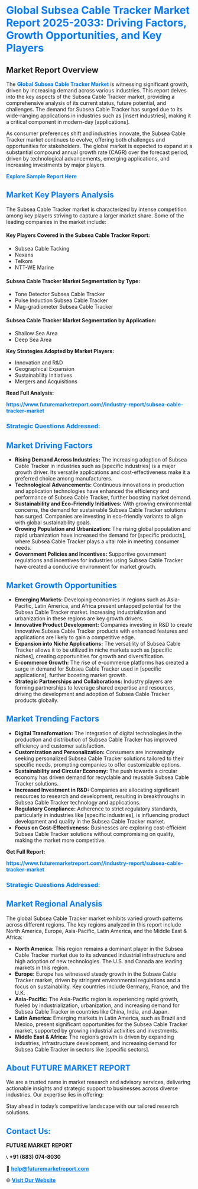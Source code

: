 <h1 style="color: #007BFF;">Global Subsea Cable Tracker Market Report 2025-2033: Driving Factors, Growth Opportunities, and Key Players</h1>

<section id="overview">
<h2>Market Report Overview</h2>
<p>The <a href="https://www.futuremarketreport.com//industry-report/subsea-cable-tracker-market" style="color: #007BFF; text-decoration: none;"><strong>Global Subsea Cable Tracker Market</strong></a> is witnessing significant growth, driven by increasing demand across various industries. This report delves into the key aspects of the Subsea Cable Tracker market, providing a comprehensive analysis of its current status, future potential, and challenges. The demand for Subsea Cable Tracker has surged due to its wide-ranging applications in industries such as [insert industries], making it a critical component in modern-day [applications].</p>
<p>As consumer preferences shift and industries innovate, the Subsea Cable Tracker market continues to evolve, offering both challenges and opportunities for stakeholders. The global market is expected to expand at a substantial compound annual growth rate (CAGR) over the forecast period, driven by technological advancements, emerging applications, and increasing investments by major players.</p>
</section>

<section id="overview">
<p><a href="https://www.futuremarketreport.com//request-sample/reportId=82261" style="color: #007BFF; text-decoration: none;"><strong>Explore Sample Report Here</strong></a></p>
</section>

<section id="key-players">
<h2 style="color: #007BFF;">Market Key Players Analysis</h2>
<p>The Subsea Cable Tracker market is characterized by intense competition among key players striving to capture a larger market share. Some of the leading companies in the market include:</p>
<h4>Key Players Covered in the Subsea Cable Tracker Report:</h4>
<ul><li>Subsea Cable Tacking</li><li>Nexans</li><li>Telkom</li><li>NTT-WE Marine</li></ul>
<h4>Subsea Cable Tracker Market Segmentation by Type:</h4>
<ul><li>Tone Detector Subsea Cable Tracker</li><li>Pulse Induction Subsea Cable Tracker</li><li>Mag-gradiometer Subsea Cable Tracker</li></ul>

<h4>Subsea Cable Tracker Market Segmentation by Application:</h4>
<ul><li>Shallow Sea Area</li><li>Deep Sea Area</li></ul>
<p><strong>Key Strategies Adopted by Market Players:</strong></p>
<ul>
<li>Innovation and R&D</li>
<li>Geographical Expansion</li>
<li>Sustainability Initiatives</li>
<li>Mergers and Acquisitions</li>
</ul>
</section>

<section>
<p><strong>Read Full Analysis: </strong></p><a href="https://www.futuremarketreport.com//industry-report/subsea-cable-tracker-market" style="color: #007BFF; text-decoration: none;"><strong>https://www.futuremarketreport.com//industry-report/subsea-cable-tracker-market</strong></a>
<h3 style="color: #007BFF;">Strategic Questions Addressed:</h3>
</section>

<section id="driving-factors">
<h2 style="color: #007BFF;">Market Driving Factors</h2>
<ul>
<li><strong>Rising Demand Across Industries:</strong> The increasing adoption of Subsea Cable Tracker in industries such as [specific industries] is a major growth driver. Its versatile applications and cost-effectiveness make it a preferred choice among manufacturers.</li>
<li><strong>Technological Advancements:</strong> Continuous innovations in production and application technologies have enhanced the efficiency and performance of Subsea Cable Tracker, further boosting market demand.</li>
<li><strong>Sustainability and Eco-Friendly Initiatives:</strong> With growing environmental concerns, the demand for sustainable Subsea Cable Tracker solutions has surged. Companies are investing in eco-friendly variants to align with global sustainability goals.</li>
<li><strong>Growing Population and Urbanization:</strong> The rising global population and rapid urbanization have increased the demand for [specific products], where Subsea Cable Tracker plays a vital role in meeting consumer needs.</li>
<li><strong>Government Policies and Incentives:</strong> Supportive government regulations and incentives for industries using Subsea Cable Tracker have created a conducive environment for market growth.</li>
</ul>
</section>

<section id="growth-opportunities">
<h2 style="color: #007BFF;">Market Growth Opportunities</h2>
<ul>
<li><strong>Emerging Markets:</strong> Developing economies in regions such as Asia-Pacific, Latin America, and Africa present untapped potential for the Subsea Cable Tracker market. Increasing industrialization and urbanization in these regions are key growth drivers.</li>
<li><strong>Innovative Product Development:</strong> Companies investing in R&D to create innovative Subsea Cable Tracker products with enhanced features and applications are likely to gain a competitive edge.</li>
<li><strong>Expansion into Niche Applications:</strong> The versatility of Subsea Cable Tracker allows it to be utilized in niche markets such as [specific niches], creating opportunities for growth and diversification.</li>
<li><strong>E-commerce Growth:</strong> The rise of e-commerce platforms has created a surge in demand for Subsea Cable Tracker used in [specific applications], further boosting market growth.</li>
<li><strong>Strategic Partnerships and Collaborations:</strong> Industry players are forming partnerships to leverage shared expertise and resources, driving the development and adoption of Subsea Cable Tracker products globally.</li>
</ul>
</section>

<section id="trending-factors">
<h2 style="color: #007BFF;">Market Trending Factors</h2>
<ul>
<li><strong>Digital Transformation:</strong> The integration of digital technologies in the production and distribution of Subsea Cable Tracker has improved efficiency and customer satisfaction.</li>
<li><strong>Customization and Personalization:</strong> Consumers are increasingly seeking personalized Subsea Cable Tracker solutions tailored to their specific needs, prompting companies to offer customizable options.</li>
<li><strong>Sustainability and Circular Economy:</strong> The push towards a circular economy has driven demand for recyclable and reusable Subsea Cable Tracker solutions.</li>
<li><strong>Increased Investment in R&D:</strong> Companies are allocating significant resources to research and development, resulting in breakthroughs in Subsea Cable Tracker technology and applications.</li>
<li><strong>Regulatory Compliance:</strong> Adherence to strict regulatory standards, particularly in industries like [specific industries], is influencing product development and quality in the Subsea Cable Tracker market.</li>
<li><strong>Focus on Cost-Effectiveness:</strong> Businesses are exploring cost-efficient Subsea Cable Tracker solutions without compromising on quality, making the market more competitive.</li>
</ul>
</section>

<section>
<p><strong>Get Full Report: </strong></p><a href="https://www.futuremarketreport.com//industry-report/subsea-cable-tracker-market" style="color: #007BFF; text-decoration: none;"><strong>https://www.futuremarketreport.com//industry-report/subsea-cable-tracker-market</strong></a>
<h3 style="color: #007BFF;">Strategic Questions Addressed:</h3>
</section>


<section id="regional-analysis">
<h2 style="color: #007BFF;">Market Regional Analysis</h2>
<p>The global Subsea Cable Tracker market exhibits varied growth patterns across different regions. The key regions analyzed in this report include North America, Europe, Asia-Pacific, Latin America, and the Middle East & Africa:</p>
<ul>
<li><strong>North America:</strong> This region remains a dominant player in the Subsea Cable Tracker market due to its advanced industrial infrastructure and high adoption of new technologies. The U.S. and Canada are leading markets in this region.</li>
<li><strong>Europe:</strong> Europe has witnessed steady growth in the Subsea Cable Tracker market, driven by stringent environmental regulations and a focus on sustainability. Key countries include Germany, France, and the U.K.</li>
<li><strong>Asia-Pacific:</strong> The Asia-Pacific region is experiencing rapid growth, fueled by industrialization, urbanization, and increasing demand for Subsea Cable Tracker in countries like China, India, and Japan.</li>
<li><strong>Latin America:</strong> Emerging markets in Latin America, such as Brazil and Mexico, present significant opportunities for the Subsea Cable Tracker market, supported by growing industrial activities and investments.</li>
<li><strong>Middle East & Africa:</strong> The region’s growth is driven by expanding industries, infrastructure development, and increasing demand for Subsea Cable Tracker in sectors like [specific sectors].</li>
</ul>
</section>

<footer>
<h2 style="color: #007BFF;">About FUTURE MARKET REPORT</h2>
<p>We are a trusted name in market research and advisory services, delivering actionable insights and strategic support to businesses across diverse industries. Our expertise lies in offering:</p>

<p>Stay ahead in today’s competitive landscape with our tailored research solutions.</p>

<h2 style="color: #007BFF;">Contact Us:</h2>
<p><strong>FUTURE MARKET REPORT</strong></p>
<p>📞 <strong>+91 (883) 074-8030</strong></p>
<p>📧 <strong><a href="mailto:help@futuremarketreport.com" style="color: #007BFF;">help@futuremarketreport.com</a></strong></p>
<p>🌐 <strong><a href="https://www.futuremarketreport.com/" style="color: #007BFF;">Visit Our Website</a></strong></p>
</footer>